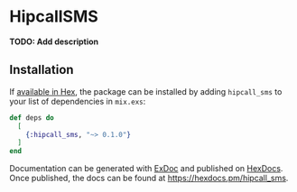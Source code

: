 # HipcallSMS

**TODO: Add description**

## Installation

If [available in Hex](https://hex.pm/docs/publish), the package can be installed
by adding `hipcall_sms` to your list of dependencies in `mix.exs`:

```elixir
def deps do
  [
    {:hipcall_sms, "~> 0.1.0"}
  ]
end
```

Documentation can be generated with [ExDoc](https://github.com/elixir-lang/ex_doc)
and published on [HexDocs](https://hexdocs.pm). Once published, the docs can
be found at <https://hexdocs.pm/hipcall_sms>.

